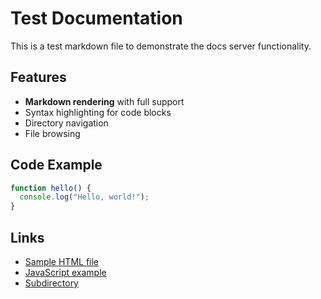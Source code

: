 # Test Documentation

This is a test markdown file to demonstrate the docs server functionality.

## Features

- **Markdown rendering** with full support
- Syntax highlighting for code blocks
- Directory navigation
- File browsing

## Code Example

```javascript
function hello() {
  console.log("Hello, world!");
}
```

## Links

- [Sample HTML file](./sample.html)
- [JavaScript example](./example.js)
- [Subdirectory](./subdirectory/)